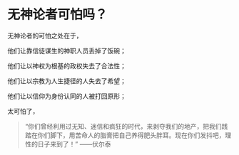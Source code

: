 # 无神论者可怕吗？

无神论者的可怕之处在于，

他们让靠信徒谋生的神职人员丢掉了饭碗；

他们让以神权为根基的政权失去了合法性；

他们让以宗教为人生捷径的人失去了希望；

他们让以信仰为身份认同的人被打回原形；

太可怕了，

> “你们曾经利用过无知、迷信和疯狂的时代，来剥夺我们的地产，把我们践踏在你们脚下，用苦命人的脂膏把自己养得肥头胖耳。现在你们发抖吧，理性的日子来到了！” ——伏尔泰